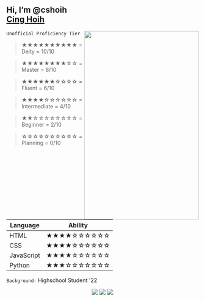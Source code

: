 ## Hi, I’m @cshoih <div class="badge-base LI-profile-badge" data-locale="en_US" data-size="medium" data-theme="dark" data-type="VERTICAL" data-vanity="cinghoih" data-version="v1"><a class="badge-base__link LI-simple-link" href="https://au.linkedin.com/in/cinghoih?trk=profile-badge">Cing Hoih</a></div>



 


 
`Unofficial Proficiency Tier` <img align="right" width="300" height="495" src="https://images.unsplash.com/photo-1567882885929-0c8bd797559e?ixid=MnwxMjA3fDB8MHxwaG90by1wYWdlfHx8fGVufDB8fHx8&ixlib=rb-1.2.1&auto=format&fit=crop&w=770&q=80">

> ★★★★★★★★★★ = Deity = 10/10

> ★★★★★★★★☆☆ = Master = 8/10

> ★★★★★★☆☆☆☆ = Fluent = 6/10

> ★★★★☆☆☆☆☆☆ = Intermediate = 4/10

> ★★☆☆☆☆☆☆☆☆ = Beginner = 2/10

> ☆☆☆☆☆☆☆☆☆☆ = Planning = 0/10


| Language | Ability |
| ----------- | ----------- |
| HTML |★★★★☆☆☆☆☆☆ |
| CSS | ★★★★☆☆☆☆☆☆ |
| JavaScript |★★★★☆☆☆☆☆☆|
| Python | ★★★☆☆☆☆☆☆☆ |






`Background:` Highschool Student '22

<p align="middle">
  <img src="https://img.shields.io/github/commit-activity/m/cshoih/cshoih?color=%23F8DEF4&style=for-the-badge"/>
  <img src="https://img.shields.io/github/followers/cshoih?color=%23F8DEF4&style=for-the-badge"/> 
  <img src="https://img.shields.io/github/watchers/cshoih/cshoih?color=%23F8DEF4&style=for-the-badge"/>
</p>

<!---
cshoih/cshoih is a ✨ special ✨ repository because its `README.md` (this file) appears on your GitHub profile.
You can click the Preview link to take a look at your changes.
--->
